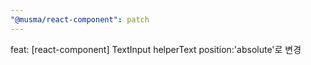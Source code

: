 ```yaml
---
"@musma/react-component": patch
---
```


feat: [react-component] TextInput helperText position:'absolute'로 변경
